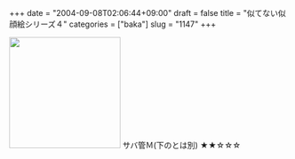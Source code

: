+++
date = "2004-09-08T02:06:44+09:00"
draft = false
title = "似てない似顔絵シリーズ４"
categories = ["baka"]
slug = "1147"
+++

<img src="http://ieiriblog.jugem.jp/?image=4018" width="200" height="200" alt="" class="pict" />
サバ管Ｍ(下のとは別)
★★☆☆☆
